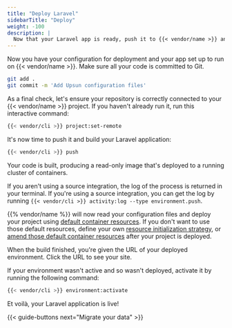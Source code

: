 ```yaml
---
title: "Deploy Laravel"
sidebarTitle: "Deploy"
weight: -100
description: |
  Now that your Laravel app is ready, push it to {{< vendor/name >}} and import your data.
---
```

Now you have your configuration for deployment and your app set up to run on {{< vendor/name >}}.
Make sure all your code is committed to Git.

```bash
git add .
git commit -m 'Add Upsun configuration files'
```

As a final check, let's ensure your repository is correctly connected to your
{{< vendor/name >}} project. If you haven't already run it, run this interactive command:
```bash
{{< vendor/cli >}} project:set-remote
```

It's now time to push it and build your Laravel application:
```bash
{{< vendor/cli >}} push
```

Your code is built, producing a read-only image that's deployed to a running cluster of containers.

If you aren't using a source integration, the log of the process is returned in your terminal.
If you're using a source integration, you can get the log by running `{{< vendor/cli >}} activity:log --type environment.push`.

{{% vendor/name %}} will now read your configuration files and deploy your project using [default container resources](/manage-resources/resource-init.md).
If you don't want to use those default resources,
define your own [resource initialization strategy](/manage-resources/resource-init.md#define-a-resource-initialization-strategy),
or [amend those default container resources](/manage-resources/adjust-resources.md) after your project is deployed.

When the build finished, you're given the URL of your deployed environment.
Click the URL to see your site.

If your environment wasn't active and so wasn't deployed, activate it by running the following command:

```bash
{{< vendor/cli >}} environment:activate
```

Et voilà, your Laravel application is live!

{{< guide-buttons next="Migrate your data" >}}
